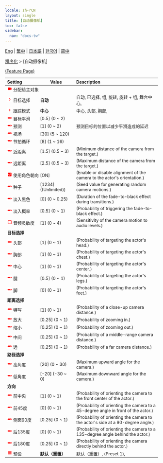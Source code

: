```yaml
---
locale: zh-rCN
layout: single
title: [自动摄像机]
toc: false
sidebar:
  nav: "docs-tw"
---
```

[Eng](/dancexr/menu/2025.4/motion/auto_cam) | [繁中](/tw/dancexr/menu/2025.4/motion/auto_cam) | [日本語](/jp/dancexr/menu/2025.4/motion/auto_cam) | [한국어](/kr/dancexr/menu/2025.4/motion/auto_cam) | [简中](/zh/dancexr/menu/2025.4/motion/auto_cam)

[程序化](../menu#程序化) > [自动摄像机]



[(Feature Page)](/dancexr/features/auto_cam.md)

| Setting | Value | Description |
| :--- | --- | :--- |
|<nobr><img src="/images/icon/ic_videocam.png" alt="videocam icon"/> 分配给主对象</nobr>|| 
|<nobr><img src="/images/icon/ic_chevron.png" alt="chevron icon"/> 目标选择</nobr>| **自动** | 自动, 已选择, 组, 旋转, 旋转 + 组, 舞台中心,  |
|<nobr><img src="/images/icon/ic_chevron.png" alt="chevron icon"/> 跟踪模式</nobr>| **中心** | 中心, 头部, 胸部,  |
|<nobr><img src="/images/icon/ic_slider.png" alt="slider icon"/> 目标平滑</nobr>| [0.5] (0 ~ 2) | 
|<nobr><img src="/images/icon/ic_slider.png" alt="slider icon"/> 预测</nobr>| [1] (0 ~ 2) | 预测目标的位置以减少平滑造成的延迟
|<nobr><img src="/images/icon/ic_slider.png" alt="slider icon"/> 视场</nobr>| [30] (5 ~ 120) | 
|<nobr><img src="/images/icon/ic_slider.png" alt="slider icon"/> 节拍循环</nobr>| [8] (1 ~ 16) | 
|<nobr><img src="/images/icon/ic_slider.png" alt="slider icon"/> 近距离</nobr>| [1.5] (0.5 ~ 3) | (Minimum distance of the camera from the target.)
|<nobr><img src="/images/icon/ic_slider.png" alt="slider icon"/> 远距离</nobr>| [2.5] (0.5 ~ 3) | (Maximum distance of the camera from the target.)
|<nobr><img src="/images/icon/ic_check_on.png" alt="check on icon"/> 使用角色朝向</nobr>| [ON] | (Enable or disable alignment of the camera to the actor's orientation.)
|<nobr><img src="/images/icon/ic_slider.png" alt="slider icon"/> 种子</nobr>| [1234] ((Unlimited)) | (Seed value for generating random camera motions.)
|<nobr><img src="/images/icon/ic_slider.png" alt="slider icon"/> 淡入黑色</nobr>| [0] (0 ~ 0.25) | (Duration of the fade-to-black effect during transitions.)
|<nobr><img src="/images/icon/ic_slider.png" alt="slider icon"/> 淡入概率</nobr>| [0.5] (0 ~ 1) | (Probability of triggering the fade-to-black effect.)
|<nobr><img src="/images/icon/ic_check_off.png" alt="check off icon"/> 音频灵敏度</nobr>| [1] (0 ~ 4) | (Sensitivity of the camera motion to audio levels.)
|<nobr> <b>目标选择</b></nobr>|| 
|<nobr><img src="/images/icon/ic_slider.png" alt="slider icon"/> 头部</nobr>| [1] (0 ~ 1) | (Probability of targeting the actor's head.)
|<nobr><img src="/images/icon/ic_slider.png" alt="slider icon"/> 胸部</nobr>| [1] (0 ~ 1) | (Probability of targeting the actor's chest.)
|<nobr><img src="/images/icon/ic_slider.png" alt="slider icon"/> 中心</nobr>| [1] (0 ~ 1) | (Probability of targeting the actor's center.)
|<nobr><img src="/images/icon/ic_slider.png" alt="slider icon"/> 腿</nobr>| [0.5] (0 ~ 1) | (Probability of targeting the actor's legs.)
|<nobr><img src="/images/icon/ic_slider.png" alt="slider icon"/> 脚</nobr>| [0] (0 ~ 1) | (Probability of targeting the actor's feet.)
|<nobr> <b>距离选择</b></nobr>|| 
|<nobr><img src="/images/icon/ic_slider.png" alt="slider icon"/> 特写</nobr>| [1] (0 ~ 1) | (Probability of a close-up camera distance.)
|<nobr><img src="/images/icon/ic_slider.png" alt="slider icon"/> 放大</nobr>| [0.25] (0 ~ 1) | (Probability of zooming in.)
|<nobr><img src="/images/icon/ic_slider.png" alt="slider icon"/> 缩小</nobr>| [0.25] (0 ~ 1) | (Probability of zooming out.)
|<nobr><img src="/images/icon/ic_slider.png" alt="slider icon"/> 中间</nobr>| [0.25] (0 ~ 1) | (Probability of a middle-range camera distance.)
|<nobr><img src="/images/icon/ic_slider.png" alt="slider icon"/> 远</nobr>| [0.25] (0 ~ 1) | (Probability of a far camera distance.)
|<nobr> <b>路径选择</b></nobr>|| 
|<nobr><img src="/images/icon/ic_slider.png" alt="slider icon"/> 高角度</nobr>| [20] (0 ~ 30) | (Maximum upward angle for the camera.)
|<nobr><img src="/images/icon/ic_slider.png" alt="slider icon"/> 低角度</nobr>| [-20] (-30 ~ 0) | (Maximum downward angle for the camera.)
|<nobr> <b>方向</b></nobr>|| 
|<nobr><img src="/images/icon/ic_slider.png" alt="slider icon"/> 前中央</nobr>| [1] (0 ~ 1) | (Probability of orienting the camera to the front center of the actor.)
|<nobr><img src="/images/icon/ic_slider.png" alt="slider icon"/> 前45度</nobr>| [0] (0 ~ 1) | (Probability of orienting the camera to a 45-degree angle in front of the actor.)
|<nobr><img src="/images/icon/ic_slider.png" alt="slider icon"/> 侧面90度</nobr>| [0.25] (0 ~ 1) | (Probability of orienting the camera to the actor's side at a 90-degree angle.)
|<nobr><img src="/images/icon/ic_slider.png" alt="slider icon"/> 后135度</nobr>| [0] (0 ~ 1) | (Probability of orienting the camera to a 135-degree angle behind the actor.)
|<nobr><img src="/images/icon/ic_slider.png" alt="slider icon"/> 后180度</nobr>| [0.25] (0 ~ 1) | (Probability of orienting the camera directly behind the actor.)
|<nobr><img src="/images/icon/ic_list.png" alt="list icon"/> 预设</nobr>| **默认（重置）** | 默认（重置）, (Preset 1),  |
